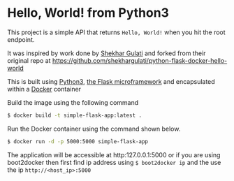 # Hello, World! from Python3

This project is a simple API that returns `Hello, World!` when you hit the root endpoint.

It was inspired by work done by [Shekhar Gulati](https://github.com/shekhargulati) and forked from their original repo at <https://github.com/shekhargulati/python-flask-docker-hello-world>

This is built using [Python3](https://docs.python.org/3), [the Flask microframework](http://flask.pocoo.org) and encapsulated within a [Docker](https://www.docker.com) container

Build the image using the following command

```bash
$ docker build -t simple-flask-app:latest .
```

Run the Docker container using the command shown below.

```bash
$ docker run -d -p 5000:5000 simple-flask-app
```

The application will be accessible at http:127.0.0.1:5000 or if you are using boot2docker then first find ip address using `$ boot2docker ip` and the use the ip `http://<host_ip>:5000`
